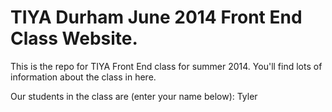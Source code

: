 TIYA Durham June 2014 Front End Class Website.
=============

This is the repo for TIYA Front End class for summer 2014. You'll find lots of information about the class in here.

Our students in the class are (enter your name below):
Tyler

